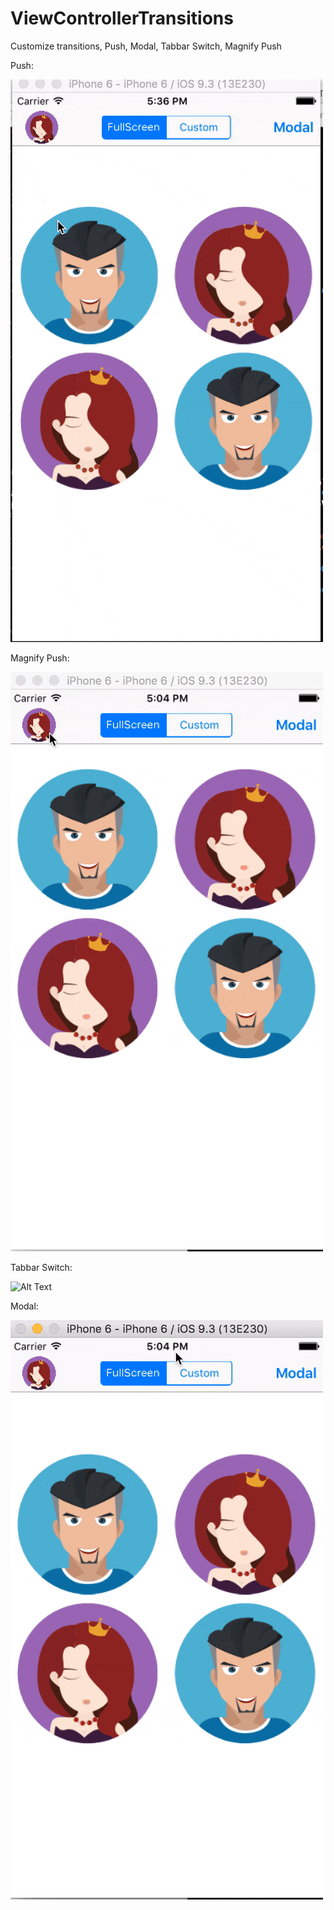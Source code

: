# ViewControllerTransitions
Customize transitions, Push, Modal, Tabbar Switch, Magnify Push


Push:

![Alt Text](https://github.com/Arbalest313/gitRecord/blob/master/CustomTransition/PushTransitionGif.gif?raw=true)

Magnify Push:

![Alt Text](https://github.com/Arbalest313/gitRecord/blob/master/CustomTransition/ManifyTransition.gif)

Tabbar Switch:

![Alt Text](https://github.com/Arbalest313/gitRecord/blob/master/CustomTransition/TabbarTransition.gif)

Modal:

![Alt Text](https://github.com/Arbalest313/gitRecord/blob/master/CustomTransition/ModalTransition.gif)

